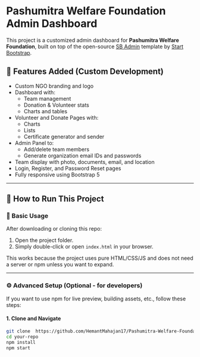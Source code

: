 # Pashumitra Welfare Foundation Admin Dashboard

This project is a customized admin dashboard for **Pashumitra Welfare Foundation**, built on top of the open-source [SB Admin](https://startbootstrap.com/template/sb-admin/) template by [Start Bootstrap](https://startbootstrap.com/).

## 🌟 Features Added (Custom Development)

- Custom NGO branding and logo
- Dashboard with:
  - Team management
  - Donation & Volunteer stats
  - Charts and tables
- Volunteer and Donate Pages with:
  - Charts
  - Lists
  - Certificate generator and sender
- Admin Panel to:
  - Add/delete team members
  - Generate organization email IDs and passwords
- Team display with photo, documents, email, and location
- Login, Register, and Password Reset pages
- Fully responsive using Bootstrap 5

---

## 🚀 How to Run This Project

### 🔧 Basic Usage

After downloading or cloning this repo:

1. Open the project folder.
2. Simply double-click or open `index.html` in your browser.

This works because the project uses pure HTML/CSS/JS and does not need a server or npm unless you want to expand.

---

### ⚙️ Advanced Setup (Optional - for developers)

If you want to use npm for live preview, building assets, etc., follow these steps:

#### 1. Clone and Navigate
```bash
git clone  https://github.com/HemantMahajan17/Pashumitra-Welfare-Foundation-Admin-Dashboard.git
cd your-repo
npm install
npm start
